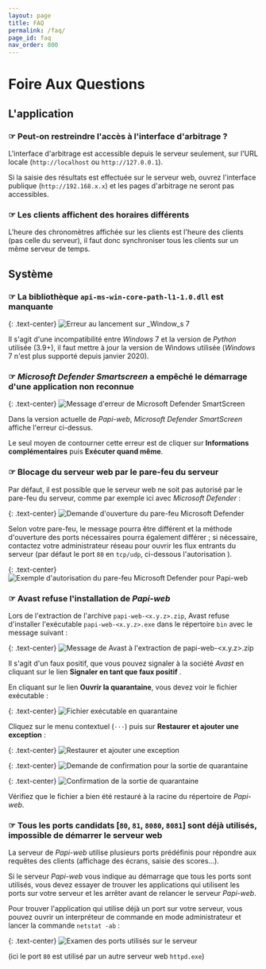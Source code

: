 ```yaml
---
layout: page
title: FAQ
permalink: /faq/
page_id: faq
nav_order: 800
---
```


# Foire Aux Questions

## L'application

### ☞ Peut-on restreindre l'accès à l'interface d'arbitrage ?

L'interface d'arbitrage est accessible depuis le serveur seulement, sur l'URL locale (`http://localhost` ou `http://127.0.0.1`).

Si la saisie des résultats est effectuée sur le serveur web, ouvrez l'interface publique (`http://192.168.x.x`) et les pages d'arbitrage ne seront pas accessibles.

### ☞ Les clients affichent des horaires différents

L'heure des chronomètres affichée sur les clients est l'heure des clients (pas celle du serveur), il faut donc synchroniser tous les clients sur un même serveur de temps.

## Système

### ☞ La bibliothèque `api-ms-win-core-path-l1-1.0.dll` est manquante

{: .text-center}
![Erreur au lancement sur _Window_s 7](/assets/faq/faq-system-windows-7.jpg)

Il s'agit d'une incompatibilité entre _Windows_ 7 et la version de _Python_ utilisée (3.9+), il faut mettre à jour la version de Windows utilisée (_Windows_ 7 n'est plus supporté depuis janvier 2020).

### ☞ _Microsoft Defender Smartscreen_ a empêché le démarrage d'une application non reconnue

{: .text-center}
![Message d'erreur de _Microsoft Defender SmartScreen_](/assets/faq/faq-system-defender-smartscreen.jpg)

Dans la version actuelle de _Papi-web_, _Microsoft Defender SmartScreen_ affiche l'erreur ci-dessus.

Le seul moyen de contourner cette erreur est de cliquer sur **Informations complémentaires** puis **Exécuter quand même**.

### ☞ Blocage du serveur web par le pare-feu du serveur

Par défaut, il est possible que le serveur web ne soit pas autorisé par le pare-feu du serveur, comme par exemple ici avec _Microsoft Defender_ :

{: .text-center}
![Demande d'ouverture du pare-feu _Microsoft Defender_](/assets/faq/faq-system-defender-firewall-1.jpg)

Selon votre pare-feu, le message pourra être différent et la méthode d'ouverture des ports nécessaires pourra également différer ;
si nécessaire, contactez votre administrateur réseau pour ouvrir les flux entrants du serveur (par défaut le port `80` en `tcp/udp`, ci-dessous l'autorisation ).

{: .text-center}
![Exemple d'autorisation du pare-feu _Microsoft Defender_ pour Papi-web](/assets/faq/faq-system-defender-firewall-2.jpg)

### ☞ Avast refuse l'installation de _Papi-web_

Lors de l'extraction de l'archive `papi-web-<x.y.z>.zip`, Avast refuse d'installer l'exécutable `papi-web-<x.y.z>.exe` dans le répertoire `bin` avec le message suivant :

{: .text-center}
![Message de _Avast_ à l'extraction de `papi-web-<x.y.z>.zip`](/assets/faq/faq-system-avast-1.jpg)

Il s'agit d'un faux positif, que vous pouvez signaler à la société _Avast_ en cliquant sur le lien **Signaler en tant que faux positif** .

En cliquant sur le lien **Ouvrir la quarantaine**, vous devez voir le fichier exécutable :

{: .text-center}
![Fichier exécutable en quarantaine](/assets/faq/faq-system-avast-2.jpg)

Cliquez sur le menu contextuel (`···`) puis sur **Restaurer et ajouter une exception** :

{: .text-center}
![Restaurer et ajouter une exception](/assets/faq/faq-system-avast-3.jpg)

{: .text-center}
![Demande de confirmation pour la sortie de quarantaine](/assets/faq/faq-system-avast-4.jpg)

{: .text-center}
![Confirmation de la sortie de quarantaine](/assets/faq/faq-system-avast-5.jpg)

Vérifiez que le fichier a bien été restauré à la racine du répertoire de _Papi-web_.

### ☞ Tous les ports candidats [`80`, `81`, `8080`, `8081`] sont déjà utilisés, impossible de démarrer le serveur web

La serveur de _Papi-web_ utilise plusieurs ports prédéfinis pour répondre aux requêtes des clients (affichage des écrans, saisie des scores...).

Si le serveur _Papi-web_ vous indique au démarrage que tous les ports sont utilisés, vous devez essayer de trouver les applications qui utilisent les ports sur votre serveur et les arrêter avant de relancer le serveur _Papi-web_.

Pour trouver l'application qui utilise déjà un port sur votre serveur, vous pouvez ouvrir un interpréteur de commande en mode administrateur et lancer la commande `netstat -ab` :

{: .text-center}
![Examen des ports utilisés sur le serveur](/assets/faq/faq-system-netstat.jpg)

(ici le port `80` est utilisé par un autre serveur web `httpd.exe`)

